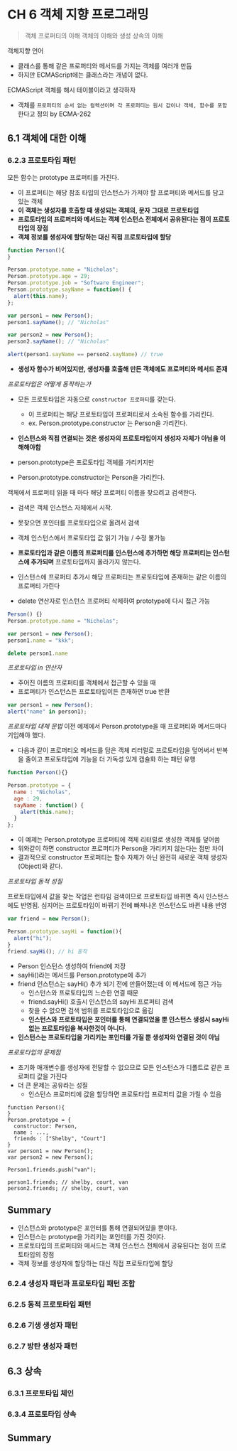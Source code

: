 # CH 6 객체 지향 프로그래밍
> 객체 프로퍼티의 이해
> 객체의 이해와 생성
> 상속의 이해

객체지향 언어
- 클래스를 통해 같은 프로퍼티와 메서드를 가지는 객체를 여러개 만듬
- 하지만 ECMAScript에는 클래스라는 개념이 없다.

ECMAScript 객체를 해시 테이블이라고 생각하자
- 객체를 `프로퍼티의 순서 없는 컬렉션이며 각 프로퍼티는 원시 값이나 객체, 함수를 포함`한다고 정의 by ECMA-262

## 6.1 객체에 대한 이해

### 6.2.3 프로토타입 패턴

모든 함수는 prototype 프로퍼티를 가진다.
- 이 프로퍼티는 해당 참조 타입의 인스턴스가 가져야 할 프로퍼티와 메서드를 담고 있는 객체
- **이 객체는 생성자를 호출할 때 생성되는 객체의, 문자 그대로 프로토타입**
- **프로토타입의 프로퍼티와 메서드는 객체 인스턴스 전체에서 공유된다는 점이 프로토타입의 장점**
- **객체 정보를 생성자에 할당하는 대신 직접 프로토타입에 할당**

```javascript
function Person(){
}

Person.prototype.name = "Nicholas";
Person.prototype.age = 29;
Person.prototype.job = "Software Engineer";
Person.prototype.sayName = function() {
  alert(this.name);
};

var person1 = new Person();
person1.sayName(); // "Nicholas"

var person2 = new Person();
person2.sayName(); // "Nicholas"

alert(person1.sayName == person2.sayName) // true

```

- **생성자 함수가 비어있지만, 생성자를 호출해 만든 객체에도 프로퍼티와 메서드 존재**

*프로토타입은 어떻게 동작하는가*
- 모든 프로토타입은 자동으로 `constructor 프로퍼티`를 갖는다.
  + 이 프로퍼티는 해당 프로토타입이 프로퍼티로서 소속된 함수를 가리킨다.
  + ex. Person.prototype.constructor 는 Person을 가리킨다.

- **인스턴스와 직접 연결되는 것은 생성자의 프로토타입이지 생성자 자체가 아님을 이해해야함**
- person.prototype은 프로토타입 객체를 가리키지만
- Person.prototype.constructor는 Person을 가리킨다.

객체에서 프로퍼티 읽을 때 마다 해당 프로퍼티 이름을 찾으려고 검색한다.
- 검색은 객체 인스턴스 자체에서 시작.
- 못찾으면 포인터를 프로토타입으로 올려서 검색

- 객체 인스턴스에서 프로토타입 값 읽기 가능 / 수정 불가능
- **프로토타입과 같은 이름의 프로퍼티를 인스턴스에 추가하면 해당 프로퍼티는 인스턴스에 추가되며** 프로토타입까지 올라가지 않는다.
- 인스턴스에 프로퍼티 추가시 해당 프로퍼티는 프로토타입에 존재하는 같은 이름의 프로퍼티 가린다
- delete 연산자로 인스턴스 프로퍼티 삭제하여 prototype에 다시 접근 가능

```javascript
Person() {}
Person.prototype.name = "Nicholas";

var person1 = new Person();
person1.name = "kkk";

delete person1.name
```


*프로토타입 in 연산자*
- 주어진 이름의 프로퍼티를 객체에서 접근할 수 있을 때
- 프로퍼티가 인스턴스든 프로토타입이든 존재하면 true 반환

```javascript
var person1 = new Person();
alert("name" in person1);
```

*프로토타입 대체 문법*
이전 예제에서 Person.prototype을 매 프로퍼티와 메서드마다 기입해야 했다.
- 다음과 같이 프로퍼티오 메서드를 담은 객체 리터럴로 프로토타입을 덮어써서 반복을 줄이고 프로토타입에 기능을 더 가독성 있게 캡슐화 하는 패턴 유행

```javascript
function Person(){}

Person.prototype = {
  name : "Nicholas",
  age : 29,
  sayName : function() {
    alert(this.name);
  }
};
```
- 이 예제는 Person.prototype 프로퍼티에 객체 리터럴로 생성한 객체를 덮어씀
- 위와같이 하면 constructor 프로퍼티가 Person을 가리키지 않는다는 점만 차이
- 결과적으로 constructor 프로퍼티는 함수 자체가 아닌 완전히 새로운 객체 생성자(Object)와 같다.

*프로토타입 동적 성질*

프로토타입에서 값을 찾는 작업은 런타임 검색이므로 프로토타입 바뀌면 즉시 인스턴스에도 반영됨. 심지어는 프로토타입이 바뀌기 전에 빠져나온 인스턴스도 바뀐 내용 반영

```javascript
var friend = new Person();

Person.prototype.sayHi = function(){
  alert("hi");
}
friend.sayHi(); // hi 동작
```
- Person 인스턴스 생성하여 friend에 저장
- sayHi()라는 메서드를 Person.prototype에 추가
- friend 인스턴스는 sayHi() 추가 되기 전에 만들어졌는데 이 메서드에 접근 가능
  + 인스턴스와 프로토타입의 느슨한 연결 때문
  + friend.sayHi() 호출시 인스턴스의 sayHi 프로퍼티 검색
  + 찾을 수 없으면 검색 범위를 프로토타입으로 옮김
  + **인스턴스와 프로토타입은 포인터를 통해 연결되었을 뿐 인스턴스 생성시 sayHi없는 프로토타입을 복사한것이 아니다.**
- **인스턴스는 프로토타입을 가리키는 포인터를 가질 뿐 생성자와 연결된 것이 아님**

*프로토타입의 문제점*
- 초기화 매개변수를 생성자에 전달할 수 없으므로 모든 인스턴스가 디폴트로 같은 프로퍼티 값을 가진다
- 더 큰 문제는 공유라는 성질
  + 인스턴스 프로퍼티에 값을 할당하면 프로토타입 프로퍼티 값을 가릴 수 있음

```
function Person(){
}
Person.prototype = {
  constructor: Person,
  name : ...,
  friends : ["Shelby", "Court"]
}
var person1 = new Person();
var person2 = new Person();

Person1.friends.push("van");

person1.friends; // shelby, court, van
person2.friends; // shelby, court, van
```

## Summary
- 인스턴스와 prototype은 포인터를 통해 연결되어있을 뿐이다.
- 인스턴스는 prototype을 가리키는 포인터를 가진 것이다.
- 프로토타입의 프로퍼티와 메서드는 객체 인스턴스 전체에서 공유된다는 점이 프로토타입의 장점
- 객체 정보를 생성자에 할당하는 대신 직접 프로토타입에 할당


### 6.2.4 생성자 패턴과 프로토타입 패턴 조합
### 6.2.5 동적 프로토타입 패턴
### 6.2.6 기생 생성자 패턴
### 6.2.7 방탄 생성자 패턴
## 6.3 상속
### 6.3.1 프로토타입 체인
### 6.3.4 프로토타입 상속
## Summary
